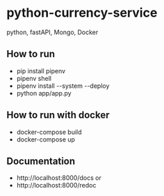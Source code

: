 # python-currency-service
python, fastAPI, Mongo, Docker

## How to run 
- pip install pipenv
- pipenv shell
- pipenv install --system --deploy
- python app/app.py

## How to run with docker
- docker-compose build
- docker-compose up

## Documentation
- http://localhost:8000/docs
or 
- http://localhost:8000/redoc 